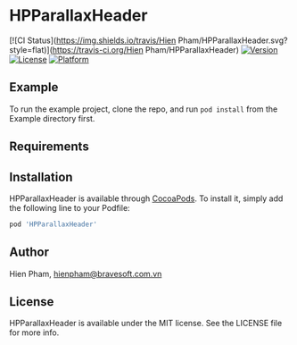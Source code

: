 # HPParallaxHeader

[![CI Status](https://img.shields.io/travis/Hien Pham/HPParallaxHeader.svg?style=flat)](https://travis-ci.org/Hien Pham/HPParallaxHeader)
[![Version](https://img.shields.io/cocoapods/v/HPParallaxHeader.svg?style=flat)](https://cocoapods.org/pods/HPParallaxHeader)
[![License](https://img.shields.io/cocoapods/l/HPParallaxHeader.svg?style=flat)](https://cocoapods.org/pods/HPParallaxHeader)
[![Platform](https://img.shields.io/cocoapods/p/HPParallaxHeader.svg?style=flat)](https://cocoapods.org/pods/HPParallaxHeader)

## Example

To run the example project, clone the repo, and run `pod install` from the Example directory first.

## Requirements

## Installation

HPParallaxHeader is available through [CocoaPods](https://cocoapods.org). To install
it, simply add the following line to your Podfile:

```ruby
pod 'HPParallaxHeader'
```

## Author

Hien Pham, hienpham@bravesoft.com.vn

## License

HPParallaxHeader is available under the MIT license. See the LICENSE file for more info.

